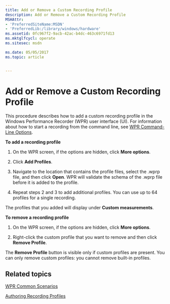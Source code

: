 ```yaml
---
title: Add or Remove a Custom Recording Profile
description: Add or Remove a Custom Recording Profile
MSHAttr:
- 'PreferredSiteName:MSDN'
- 'PreferredLib:/library/windows/hardware'
ms.assetid: 0fc967f2-9acb-42ac-b4dc-463c6971fd13
ms.mktglfcycl: operate
ms.sitesec: msdn

ms.date: 05/05/2017
ms.topic: article


---
```


# Add or Remove a Custom Recording Profile


This procedure describes how to add a custom recording profile in the Windows Performance Recorder (WPR) user interface (UI). For information about how to start a recording from the command line, see [WPR Command-Line Options](wpr-command-line-options.md).

**To add a recording profile**

1.  On the WPR screen, if the options are hidden, click **More options**.

2.  Click **Add Profiles**.

3.  Navigate to the location that contains the profile files, select the .wprp file, and then click **Open**. WPR will validate the schema of the .wprp file before it is added to the profile.

4.  Repeat steps 2 and 3 to add additional profiles. You can use up to 64 profiles for a single recording.

The profiles that you added will display under **Custom measurements**.

**To remove a recording profile**

1.  On the WPR screen, if the options are hidden, click **More options**.

2.  Right-click the custom profile that you want to remove and then click **Remove Profile**.

The **Remove Profile** button is visible only if custom profiles are present. You can only remove custom profiles: you cannot remove built-in profiles.

## Related topics


[WPR Common Scenarios](windows-performance-recorder-common-scenarios.md)

[Authoring Recording Profiles](authoring-recording-profiles.md)

 

 







